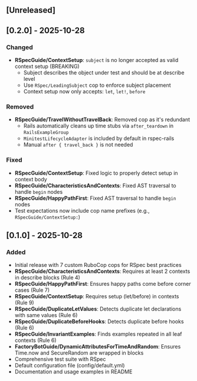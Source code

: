 ## [Unreleased]

## [0.2.0] - 2025-10-28

### Changed
- **RSpecGuide/ContextSetup**: `subject` is no longer accepted as valid context setup (BREAKING)
  - Subject describes the object under test and should be at describe level
  - Use `RSpec/LeadingSubject` cop to enforce subject placement
  - Context setup now only accepts: `let`, `let!`, `before`

### Removed
- **RSpecGuide/TravelWithoutTravelBack**: Removed cop as it's redundant
  - Rails automatically cleans up time stubs via `after_teardown` in `RailsExampleGroup`
  - `MinitestLifecycleAdapter` is included by default in rspec-rails
  - Manual `after { travel_back }` is not needed

### Fixed
- **RSpecGuide/ContextSetup**: Fixed logic to properly detect setup in context body
- **RSpecGuide/CharacteristicsAndContexts**: Fixed AST traversal to handle `begin` nodes
- **RSpecGuide/HappyPathFirst**: Fixed AST traversal to handle `begin` nodes
- Test expectations now include cop name prefixes (e.g., `RSpecGuide/ContextSetup:`)

## [0.1.0] - 2025-10-28

### Added

- Initial release with 7 custom RuboCop cops for RSpec best practices
- **RSpecGuide/CharacteristicsAndContexts**: Requires at least 2 contexts in describe blocks (Rule 4)
- **RSpecGuide/HappyPathFirst**: Ensures happy paths come before corner cases (Rule 7)
- **RSpecGuide/ContextSetup**: Requires setup (let/before) in contexts (Rule 9)
- **RSpecGuide/DuplicateLetValues**: Detects duplicate let declarations with same values (Rule 6)
- **RSpecGuide/DuplicateBeforeHooks**: Detects duplicate before hooks (Rule 6)
- **RSpecGuide/InvariantExamples**: Finds examples repeated in all leaf contexts (Rule 6)
- **FactoryBotGuide/DynamicAttributesForTimeAndRandom**: Ensures Time.now and SecureRandom are wrapped in blocks
- Comprehensive test suite with RSpec
- Default configuration file (config/default.yml)
- Documentation and usage examples in README
